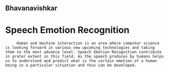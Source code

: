 ## Bhavanavishkar 
# Speech Emotion Recognition
         Human and machine interaction is an area where computer science is looking forward in various new upcoming technologies and taking them to the next advance level. Speech Emotion Recognition contribute in grater extent in this field. As the speech produces by humans helps us to understand and predict what is the certain emotion of a human being in a particular situation and thus can be developed.
